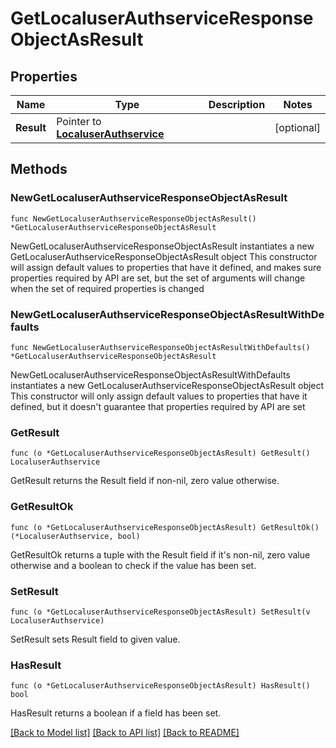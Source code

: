 # GetLocaluserAuthserviceResponseObjectAsResult

## Properties

Name | Type | Description | Notes
------------ | ------------- | ------------- | -------------
**Result** | Pointer to [**LocaluserAuthservice**](LocaluserAuthservice.md) |  | [optional] 

## Methods

### NewGetLocaluserAuthserviceResponseObjectAsResult

`func NewGetLocaluserAuthserviceResponseObjectAsResult() *GetLocaluserAuthserviceResponseObjectAsResult`

NewGetLocaluserAuthserviceResponseObjectAsResult instantiates a new GetLocaluserAuthserviceResponseObjectAsResult object
This constructor will assign default values to properties that have it defined,
and makes sure properties required by API are set, but the set of arguments
will change when the set of required properties is changed

### NewGetLocaluserAuthserviceResponseObjectAsResultWithDefaults

`func NewGetLocaluserAuthserviceResponseObjectAsResultWithDefaults() *GetLocaluserAuthserviceResponseObjectAsResult`

NewGetLocaluserAuthserviceResponseObjectAsResultWithDefaults instantiates a new GetLocaluserAuthserviceResponseObjectAsResult object
This constructor will only assign default values to properties that have it defined,
but it doesn't guarantee that properties required by API are set

### GetResult

`func (o *GetLocaluserAuthserviceResponseObjectAsResult) GetResult() LocaluserAuthservice`

GetResult returns the Result field if non-nil, zero value otherwise.

### GetResultOk

`func (o *GetLocaluserAuthserviceResponseObjectAsResult) GetResultOk() (*LocaluserAuthservice, bool)`

GetResultOk returns a tuple with the Result field if it's non-nil, zero value otherwise
and a boolean to check if the value has been set.

### SetResult

`func (o *GetLocaluserAuthserviceResponseObjectAsResult) SetResult(v LocaluserAuthservice)`

SetResult sets Result field to given value.

### HasResult

`func (o *GetLocaluserAuthserviceResponseObjectAsResult) HasResult() bool`

HasResult returns a boolean if a field has been set.


[[Back to Model list]](../README.md#documentation-for-models) [[Back to API list]](../README.md#documentation-for-api-endpoints) [[Back to README]](../README.md)


